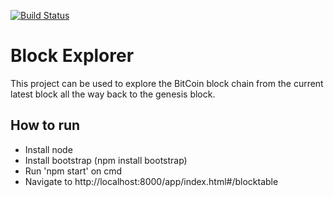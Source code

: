 

[![Build Status](https://travis-ci.org/willsmithdev2/SLblockexplorer.svg?branch=master)](https://travis-ci.org/willsmithdev2/SLblockexplorer)
<h1>Block Explorer</h1>
<p>This project can be used to explore the BitCoin block chain from the current latest block all the way back to the genesis block.</p>

<h2>How to run</h2>

<ul>
  <li>Install node</li>
  <li>Install bootstrap (npm install bootstrap)</li>
  <li>Run 'npm start' on cmd</li>
  <li>Navigate to http://localhost:8000/app/index.html#/blocktable</li>
</ul>
